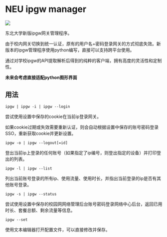 # NEU ipgw manager
![](https://img.shields.io/badge/NEU-ipgw--manager-blue.svg)

东北大学新版ipgw网关管理程序。

由于校内网关切换到统一认证，原有的用户名+密码登录网关的方式彻底失效。新版本的ipgw管理程序使用python编写，直接可以支持跨平台使用。

通过对学校ipgw的API提取解析后得到的纯粹的客户端，拥有高度的灵活性和定制性。

**未来会考虑直接适配python图形界面**
## 用法
```
ipgw | ipgw -i | ipgw --login
```
尝试使用设置中保存的cookie在当前ip登录网关。

如果cookie过期或失效需要重新认证，则会自动根据设置中保存的账号密码登录SSO，重新获取cookie并更新设置。
```
ipgw -o | ipgw --logout[=id]
```
登出当前ip上登录的任何账号（如果指定了ip编号，则登出指定的设备）并打印登出的列表。
```
ipgw -l | ipgw --list
```
列出当前账号登录的所有ip、使用流量、使用时长，并指出当前登录的ip是否有其他账号登录。
```
ipgw -s | ipgw --status
```
尝试使用设置中保存的校园网网络管理后台账号密码登录网络中心后台，返回已用时长、套餐总额、剩余流量等信息。
```
ipgw --set
```
使用文本编辑器打开配置文件，可以直接修改并保存。
